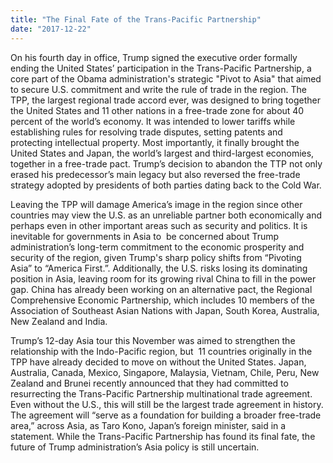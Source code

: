 ```yaml
---
title: "The Final Fate of the Trans-Pacific Partnership"
date: "2017-12-22"
---
```


On his fourth day in office, Trump signed the executive order formally ending the United States’ participation in the Trans-Pacific Partnership, a core part of the Obama administration's strategic "Pivot to Asia" that aimed to secure U.S. commitment and write the rule of trade in the region. The TPP, the largest regional trade accord ever, was designed to bring together the United States and 11 other nations in a free-trade zone for about 40 percent of the world’s economy. It was intended to lower tariffs while establishing rules for resolving trade disputes, setting patents and protecting intellectual property. Most importantly, it finally brought the United States and Japan, the world’s largest and third-largest economies, together in a free-trade pact. Trump’s decision to abandon the TTP not only erased his predecessor’s main legacy but also reversed the free-trade strategy adopted by presidents of both parties dating back to the Cold War.

Leaving the TPP will damage America’s image in the region since other countries may view the U.S. as an unreliable partner both economically and perhaps even in other important areas such as security and politics. It is inevitable for governments in Asia to  be concerned about Trump administration’s long-term commitment to the economic prosperity and security of the region, given Trump's sharp policy shifts from “Pivoting Asia” to “America First.”. Additionally, the U.S. risks losing its dominating position in Asia, leaving room for its growing rival China to fill in the power gap. China has already been working on an alternative pact, the Regional Comprehensive Economic Partnership, which includes 10 members of the Association of Southeast Asian Nations with Japan, South Korea, Australia, New Zealand and India.

Trump’s 12-day Asia tour this November was aimed to strengthen the relationship with the Indo-Pacific region, but  11 countries originally in the TPP have already decided to move on without the United States. Japan, Australia, Canada, Mexico, Singapore, Malaysia, Vietnam, Chile, Peru, New Zealand and Brunei recently announced that they had committed to resurrecting the Trans-Pacific Partnership multinational trade agreement. Even without the U.S., this will still be the largest trade agreement in history. The agreement will “serve as a foundation for building a broader free-trade area,” across Asia, as Taro Kono, Japan’s foreign minister, said in a statement. While the Trans-Pacific Partnership has found its final fate, the future of Trump administration’s Asia policy is still uncertain.
